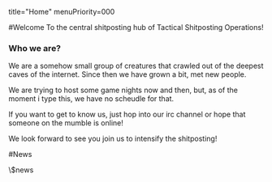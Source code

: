 title="Home"
menuPriority=000

#Welcome
To the central shitposting hub of Tactical Shitposting Operations!

### Who we are?
We are a somehow small group of creatures that crawled out of the deepest caves of the internet. Since then we have grown a bit, met new people.

We are trying to host some game nights now and then, but, as of the moment i type this, we have no scheudle for that. 

If you want to get to know us, just hop into our irc channel or hope that someone on the mumble is online! 

We look forward to see you join us to intensify the shitposting!

#News
<div class="news">
\$news
</div>
